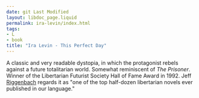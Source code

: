 ```yaml
---
date: git Last Modified
layout: libdoc_page.liquid
permalink: ira-levin/index.html
tags:
- L
- book
title: "Ira Levin - This Perfect Day"
---
```


A classic and very readable  dystopia, in which the protagonist rebels against a future totalitarian world.  Somewhat reminiscent of _The Prisoner_. Winner of the Libertarian Futurist  Society Hall of Fame Award in 1992. Jeff <a href="http://mises.org/daily/4866/Ira-Levin-and-This-Perfect-Day">Riggenbach</a>  regards it as "one of the top half-dozen libertarian novels ever published in  our language."